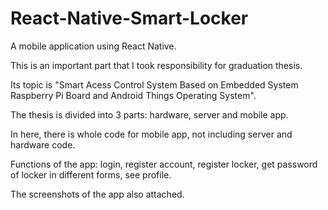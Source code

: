# React-Native-Smart-Locker
A mobile application using React Native.

This is an important part that I took responsibility for graduation thesis.

Its topic is "Smart Acess Control System Based on Embedded System Raspberry Pi Board and Android Things Operating System".

The thesis is divided into 3 parts: hardware, server and mobile app.

In here, there is whole code for mobile app, not including server and hardware code.

Functions of the app: login, register account, register locker, get password of locker in different forms, see profile.

The screenshots of the app also attached.
